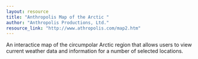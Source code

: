 ```yaml
---
layout: resource
title: "Anthropolis Map of the Arctic "
author: "Anthropolis Productions, Ltd."
resource_link: "http://www.athropolis.com/map2.htm"
---
```


An interactice map of the circumpolar Arctic region that allows users to view current weather data and information for a number of selected locations.
